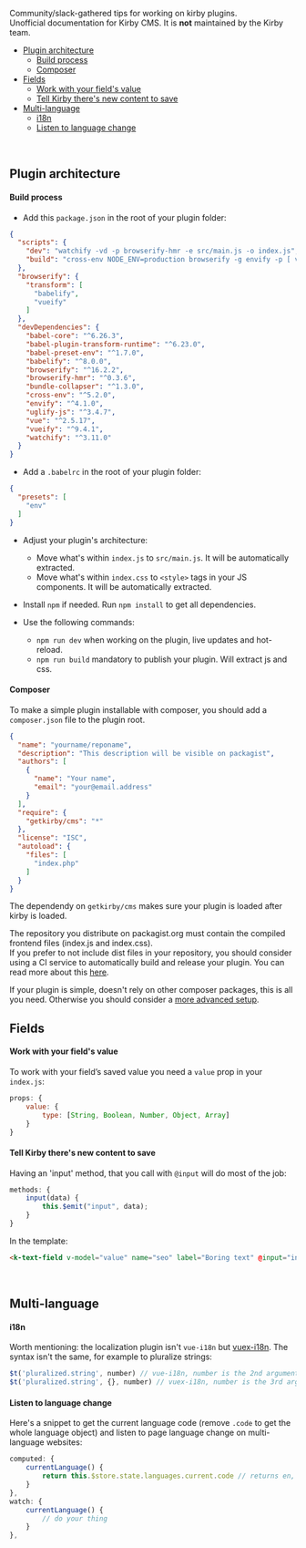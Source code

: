 Community/slack-gathered tips for working on kirby plugins. <br/>
Unofficial documentation for Kirby CMS. It is **not** maintained by the Kirby team.

- [Plugin architecture](#plugin-architecture)
  * [Build process](#build-process)
  * [Composer](#composer)
- [Fields](#fields)
  * [Work with your field's value](#work-with-your-fields-value)
  * [Tell Kirby there's new content to save](#tell-kirby-theres-new-content-to-save)
- [Multi-language](#multi-language)
  * [i18n](#i18n)
  * [Listen to language change](#listen-to-language-change)

<br/>


## Plugin architecture

#### Build process

- Add this `package.json` in the root of your plugin folder:

```json
{
  "scripts": {
    "dev": "watchify -vd -p browserify-hmr -e src/main.js -o index.js",
    "build": "cross-env NODE_ENV=production browserify -g envify -p [ vueify/plugins/extract-css -o index.css ] -p bundle-collapser/plugin -e src/main.js | uglifyjs -c warnings=false -m > index.js"
  },
  "browserify": {
    "transform": [
      "babelify",
      "vueify"
    ]
  },
  "devDependencies": {
    "babel-core": "^6.26.3",
    "babel-plugin-transform-runtime": "^6.23.0",
    "babel-preset-env": "^1.7.0",
    "babelify": "^8.0.0",
    "browserify": "^16.2.2",
    "browserify-hmr": "^0.3.6",
    "bundle-collapser": "^1.3.0",
    "cross-env": "^5.2.0",
    "envify": "^4.1.0",
    "uglify-js": "^3.4.7",
    "vue": "^2.5.17",
    "vueify": "^9.4.1",
    "watchify": "^3.11.0"
  }
}
```

- Add a `.babelrc` in the root of your plugin folder:

```json
{
  "presets": [
    "env"
  ]
}
```

- Adjust your plugin's architecture:
  * Move what's within `index.js` to `src/main.js`. It will be automatically extracted.
  * Move what's within `index.css` to `<style>` tags in your JS components. It will be automatically extracted.

- Install `npm` if needed. Run `npm install` to get all dependencies.

- Use the following commands:
  * `npm run dev` when working on the plugin, live updates and hot-reload.
  * `npm run build` mandatory to publish your plugin. Will extract js and css.


#### Composer
To make a simple plugin installable with composer, you should add a `composer.json` file to the plugin root. 

```json
{
  "name": "yourname/reponame",
  "description": "This description will be visible on packagist",
  "authors": [
    {
      "name": "Your name",
      "email": "your@email.address"
    }
  ],
  "require": {
    "getkirby/cms": "*"
  },
  "license": "ISC",
  "autoload": {
    "files": [
      "index.php"
    ]
  }
}
```

The dependendy on `getkirby/cms` makes sure your plugin is loaded after kirby is loaded.

The repository you distribute on packagist.org must contain the compiled frontend files (index.js and index.css).  
If you prefer to not include dist files in your repository, you should consider using a CI service to automatically build and release your plugin. You can read more about this [here](release-zips-with-circleci.md). 

If your plugin is simple, doesn't rely on other composer packages, this is all you need. 
Otherwise you should consider a [more advanced setup](composer-advanced.md).

## Fields

#### Work with your field's value

To work with your field’s saved value you need a `value` prop in your `index.js`:

```javascript
props: {
    value: {
        type: [String, Boolean, Number, Object, Array]
    }
}
```

#### Tell Kirby there's new content to save

Having an 'input' method, that you call with `@input` will do most of the job:

```javascript
methods: {
    input(data) {
        this.$emit("input", data);
    }
}
```

In the template:

```html
<k-text-field v-model="value" name="seo" label="Boring text" @input="input"/>
```

<br/>

## Multi-language

#### i18n

Worth mentioning: the localization plugin isn't `vue-i18n` but [vuex-i18n](https://github.com/dkfbasel/vuex-i18n). 
The syntax isn't the same, for example to pluralize strings:

```javascript
$t('pluralized.string', number) // vue-i18n, number is the 2nd argument
$t('pluralized.string', {}, number) // vuex-i18n, number is the 3rd argument
```

#### Listen to language change

Here's a snippet to get the current language code (remove `.code` to get the whole language object) and listen to page language change on multi-language websites:

```javascript
computed: {
    currentLanguage() {
        return this.$store.state.languages.current.code // returns en, fr, ...
    }
},
watch: {
    currentLanguage() {
        // do your thing
    }
},
```
